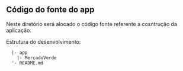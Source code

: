 ## Código do fonte do app

Neste diretório será alocado o código fonte referente a cosntrução da aplicação.

Estrutura do desenvolvimento: 

```
  |- app
    |- MercadoVerde
  '- README.md
```